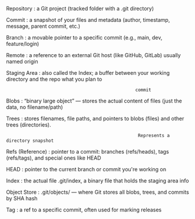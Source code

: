 Repository :                a Git project (tracked folder with a .git directory) 

Commit :                        a snapshot of your files and metadata (author, timestamp, message, parent   commit, etc.) 

Branch :                          a movable pointer to a specific commit (e.g., main, dev, feature/login) 

Remote :                         a reference to an external Git host (like GitHub, GitLab) usually named origin 

Staging Area :            also called the Index; a buffer between your working directory and the repo what you plan to   

                                                     commit 

Blobs :                              “binary large object” — stores the actual content of files (just the data, no filename/path) 

Trees :                               stores filenames, file paths, and pointers to blobs (files) and other trees   (directories).  

                                                      Represents a directory snapshot 

Refs (Reference) :    pointer to a commit: branches (refs/heads), tags (refs/tags), and special ones  like HEAD 

HEAD :                              pointer to the current branch or commit you're working on 

Index :                              the actual file .git/index, a binary file that holds the staging area info 

Object Store :             .git/objects/ — where Git stores all blobs, trees, and commits by SHA hash 

Tag :                                    a ref to a specific commit, often used for marking releases 
